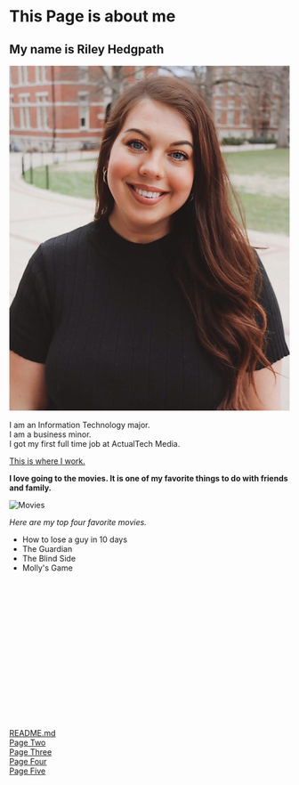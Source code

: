# This Page is about me
## My name is Riley Hedgpath

![Riley](https://github.com/rhedgpath/FinalProject/blob/master/Riley.JPG)

I am an Information Technology major.  
I am a business minor.  
I got my first full time job at ActualTech Media.  

[This is where I work.](https://www.actualtechmedia.com/)

**I love going to the movies. It is one of my favorite things to do with friends and family.**

![Movies](https://cdn.pixabay.com/photo/2017/11/24/10/43/admission-2974645_1280.jpg)

_Here are my top four favorite movies._

* How to lose a guy in 10 days
* The Guardian
* The Blind Side
* Molly's Game

<pre><code>
	<html>
	<html>
	<head>
	<meta charset="UTF-8">
	<title>Fizz Buzz</title>    
	
	<script>
	
	function fizzbuzz() {
	var display = document.getElementById('display');
	var displayHTML = "";
	for (i = 0; i < 100; i++) {    
			displayHTML+="< p > " + i + "< /p >";     
	   }   
	display.innerHTML = displayHTML;
	   }

	</script>

</head>

<body onload="fizzbuzz()">
<div id="display">

</div>
</body>
</code></pre>

[README.md](https://github.com/rhedgpath/FinalProject/blob/master/README.md)  
[Page Two](https://github.com/rhedgpath/FinalProject/blob/master/Page2.md)   
[Page Three](https://github.com/rhedgpath/FinalProject/blob/master/Page3.md)   
[Page Four](https://github.com/rhedgpath/FinalProject/blob/master/Page4.md)   
[Page Five](https://github.com/rhedgpath/FinalProject/blob/master/Page5.md)  
